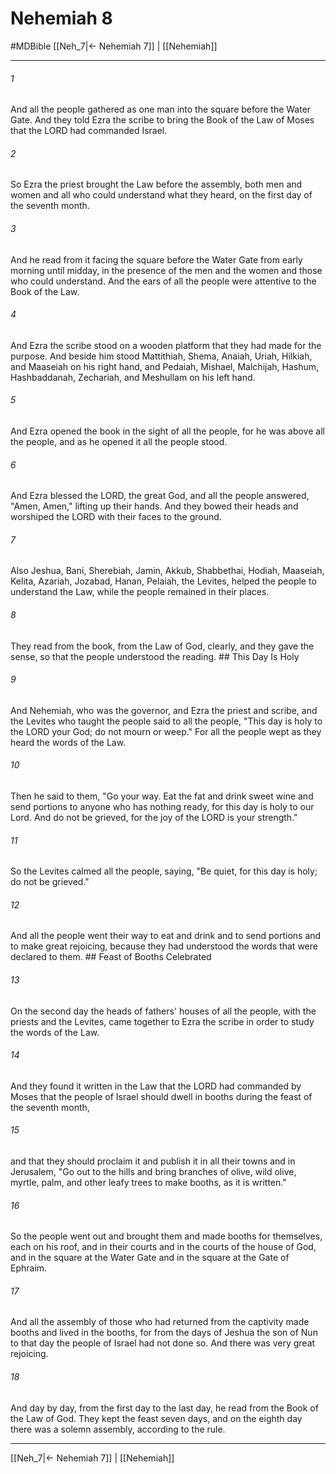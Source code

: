 # Nehemiah 8
#MDBible
[[Neh_7|← Nehemiah 7]] | [[Nehemiah]]

***

###### 1 

And all the people gathered as one man into the square before the Water Gate. And they told Ezra the scribe to bring the Book of the Law of Moses that the LORD had commanded Israel. 

###### 2 

So Ezra the priest brought the Law before the assembly, both men and women and all who could understand what they heard, on the first day of the seventh month. 

###### 3 

And he read from it facing the square before the Water Gate from early morning until midday, in the presence of the men and the women and those who could understand. And the ears of all the people were attentive to the Book of the Law. 

###### 4 

And Ezra the scribe stood on a wooden platform that they had made for the purpose. And beside him stood Mattithiah, Shema, Anaiah, Uriah, Hilkiah, and Maaseiah on his right hand, and Pedaiah, Mishael, Malchijah, Hashum, Hashbaddanah, Zechariah, and Meshullam on his left hand. 

###### 5 

And Ezra opened the book in the sight of all the people, for he was above all the people, and as he opened it all the people stood. 

###### 6 

And Ezra blessed the LORD, the great God, and all the people answered, "Amen, Amen," lifting up their hands. And they bowed their heads and worshiped the LORD with their faces to the ground. 

###### 7 

Also Jeshua, Bani, Sherebiah, Jamin, Akkub, Shabbethai, Hodiah, Maaseiah, Kelita, Azariah, Jozabad, Hanan, Pelaiah, the Levites, helped the people to understand the Law, while the people remained in their places. 

###### 8 

They read from the book, from the Law of God, clearly, and they gave the sense, so that the people understood the reading. ## This Day Is Holy 

###### 9 

And Nehemiah, who was the governor, and Ezra the priest and scribe, and the Levites who taught the people said to all the people, "This day is holy to the LORD your God; do not mourn or weep." For all the people wept as they heard the words of the Law. 

###### 10 

Then he said to them, "Go your way. Eat the fat and drink sweet wine and send portions to anyone who has nothing ready, for this day is holy to our Lord. And do not be grieved, for the joy of the LORD is your strength." 

###### 11 

So the Levites calmed all the people, saying, "Be quiet, for this day is holy; do not be grieved." 

###### 12 

And all the people went their way to eat and drink and to send portions and to make great rejoicing, because they had understood the words that were declared to them. ## Feast of Booths Celebrated 

###### 13 

On the second day the heads of fathers' houses of all the people, with the priests and the Levites, came together to Ezra the scribe in order to study the words of the Law. 

###### 14 

And they found it written in the Law that the LORD had commanded by Moses that the people of Israel should dwell in booths during the feast of the seventh month, 

###### 15 

and that they should proclaim it and publish it in all their towns and in Jerusalem, "Go out to the hills and bring branches of olive, wild olive, myrtle, palm, and other leafy trees to make booths, as it is written." 

###### 16 

So the people went out and brought them and made booths for themselves, each on his roof, and in their courts and in the courts of the house of God, and in the square at the Water Gate and in the square at the Gate of Ephraim. 

###### 17 

And all the assembly of those who had returned from the captivity made booths and lived in the booths, for from the days of Jeshua the son of Nun to that day the people of Israel had not done so. And there was very great rejoicing. 

###### 18 

And day by day, from the first day to the last day, he read from the Book of the Law of God. They kept the feast seven days, and on the eighth day there was a solemn assembly, according to the rule. 

***

[[Neh_7|← Nehemiah 7]] | [[Nehemiah]]
